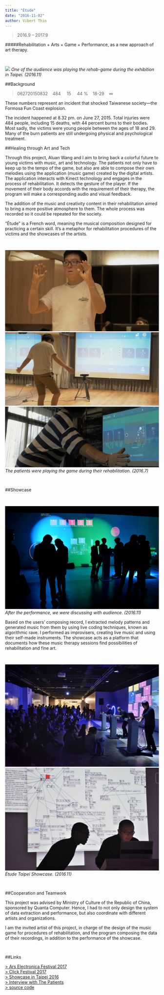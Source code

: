 ```yaml
---
title: "Étude"
date: "2016-11-02"
author: Vibert Thio
---
```


<!-- [link](./#background) -->

> 2016.9 – 2017.9

#####Rehabilitation + Arts + Game + Performance, as a new approach of art therapy.

<!-- **_Rehabilitation + Arts + Game + Performance, as a new approach of art therapy._** -->


<br>

![](./img-01.png)
*One of the audience was playing the rehab-game
during the exhibition in Taipei. (2016.11)*

##Background

> 062720150832    484     15     44 %    18-29    ∞

These numbers represent an incident that shocked Taiwanese society—the Formosa Fun Coast explosion.

The incident happened at 8.32 pm. on June 27, 2015. Total injuries were 484 people, including 15 deaths, with 44 percent burns to their bodies. Most sadly, the victims were young people between the ages of 18 and 29. Many of the burn patients are still undergoing physical and psychological treatment.

##Healing through Art and Tech

Through this project, Aluan Wang and I aim to bring back a colorful future to young victims with music, art and technology. The patients not only have to keep up to the tempo of the game, but also are able to compose their own melodies using the application (music game) created by the digital artists. The application interacts with Kinect technology and engages in the process of rehabilitation. It detects the gesture of the player. If the movement of their body accords with the requirement of their therapy, the program will make a corresponding audio and visual feedback.

The addition of the music and creativity content in their rehabilitation aimed to bring a more positive atmosphere to them. The whole process was recorded so it could be repeated for the society. 

“Étude” is a French word, meaning the musical composition designed for practicing a certain skill. It’s a metaphor for rehabilitation procedures of the victims and the showcases of the artists.

<br>

![](./img-02.png)
![](./img-03.png)
![](./img-04.png)
*The patients were playing
the game during their rehabilitation. (2016.7)*

<br>

##Showcase

<br>

![](./img-05.jpg)
*After the performance, we were discussing with audience. (2016.11)*

Based on the users’ composing record, I extracted melody patterns and generated music from them by using live coding techniques, known as algorithmic rave. I performed as improvisers, creating live music and using their self-made instruments. The showcase acts as a platform that documents how these music therapy sessions find possibilities of rehabilitation and fine art.

<br>

![](./img-06.jpg)
![](./img-07.jpg)
*Étude Taipei Showcase. (2016.11)*

<br>

##Cooperation and Teamwork

This project was advised by Ministry of Culture of the Republic of China, sponsored by Quanta Computer. Hence, I had to not only design the system of data extraction and performance, but also coordinate with different artists and organizations.

I am the invited artist of this project, in charge of the design of the music game for procedures of rehabilitation, and the program composing the data of their recordings, in addition to the performance of the showcase.

<br>

##Links

[> Ars Electronica Festival 2017][1]  
[> Click Festival 2017][2]  
[> Showcase in Taipei 2016][3]  
[> Interview with The Patients][4]  
[> source code][5]  


[1]: https://www.aec.at/ai/en/etude/
[2]: http://www.clickfestival.dk/etude
[3]: https://www.youtube.com/watch?v=zU01cFDjL6s
[4]: https://www.youtube.com/watch?v=jnp93Dy3REY
[5]: https://github.com/vibertthio/etude
